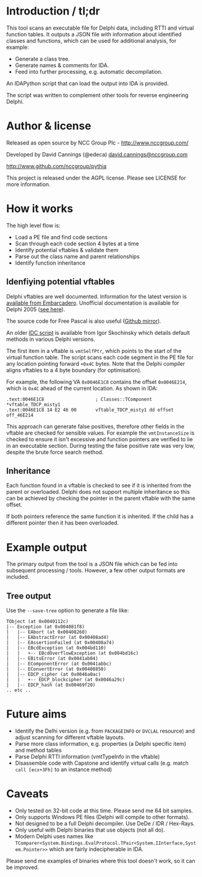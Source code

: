 # Introduction / tl;dr

This tool scans an executable file for Delphi data, including RTTI and virtual
function tables.  It outputs a JSON file with information about identified
classes and functions, which can be used for additional analysis, for example:

* Generate a class tree.
* Generate names & comments for IDA.
* Feed into further processing, e.g. automatic decompilation.

An IDAPython script that can load the output into IDA is provided.

The script was written to complement other tools for reverse engineering
Delphi.

# Author & license

Released as open source by NCC Group Plc - http://www.nccgroup.com/

Developed by David Cannings (@edeca) david.cannings@nccgroup.com

http://www.github.com/nccgroup/pythia

This project is released under the AGPL license. Please see LICENSE for more information.

# How it works

The high level flow is:

* Load a PE file and find code sections
* Scan through each code section 4 bytes at a time
* Identify potential vftables & validate them
* Parse out the class name and parent relationships
* Identify function inheritance

## Idenfiying potential vftables

Delphi vftables are well documented.  Information for the latest version is 
[available from Embarcadero](http://docwiki.embarcadero.com/RADStudio/Seattle/en/Internal_Data_Formats).
Unofficial documentation is available for Delphi 2005 ([see here](http://pages.cs.wisc.edu/~rkennedy/vmt)).

The source code for Free Pascal is also useful ([Github mirror](https://github.com/graemeg/freepascal)).

An older [IDC script](https://github.com/Eadom/Compiler-Internals--Exceptions-and-RTTI/blob/master/typeinfo/Delphi_Typeinfo.idc) is available from Igor Skochinsky which details default methods in various Delphi versions.

The first item in a vftable is `vmtSelfPtr`, which points to the start of the
virtual function table.  The script scans each code segment in the PE file for
any location pointing forward `+0x4C` bytes.  Note that the Delphi compiler aligns
vftables to a 4 byte boundary (for optimisation).

For example, the following VA `0x0046E1C8` contains the offset `0x0046E214`, which
is `0x4C` ahead of the current location.  As shown in IDA:

    .text:0046E1C8                   ; Classes::TComponent *vftable_TDCP_misty1
    .text:0046E1C8 14 E2 46 00       vftable_TDCP_misty1 dd offset off_46E214

This approach can generate false positives, therefore other fields in the
vftable are checked for sensible values.  For example the `vmtInstanceSize`
is checked to ensure it isn't excessive and function pointers are verified to
lie in an executable section.  During testing the false positive rate was
very low, despite the brute force search method.

## Inheritance

Each function found in a vftable is checked to see if it is inherited from the 
parent or overloaded.  Delphi does not support multiple inheritance so this can
be achieved by checking the pointer in the parent vftable with the same offset.

If both pointers reference the same function it is inherited.  If the child has
a different pointer then it has been overloaded.

# Example output

The primary output from the tool is a JSON file which can be fed into subsequent
processing / tools.  However, a few other output formats are included.

## Tree output

Use the `--save-tree` option to generate a file like:

    TObject (at 0x0040112c)
    |-- Exception (at 0x004081f8)
    |   |-- EAbort (at 0x00408260)
    |   |-- EAbstractError (at 0x00408ad4)
    |   |-- EAssertionFailed (at 0x00408a74)
    |   |-- EBcdException (at 0x004bd110)
    |   |   +-- EBcdOverflowException (at 0x004bd16c)
    |   |-- EBitsError (at 0x0041ab04)
    |   |-- EComponentError (at 0x0041abbc)
    |   |-- EConvertError (at 0x00408850)
    |   |-- EDCP_cipher (at 0x0046a0ac)
    |   |   +-- EDCP_blockcipher (at 0x0046a29c)
    |   |-- EDCP_hash (at 0x00469f20)
    .. etc ..

# Future aims

* Identify the Delhi version (e.g. from `PACKAGEINFO` or `DVCLAL` resource) and adjust scanning for different vftable layouts.
* Parse more class information, e.g. properties (a Delphi specific item) and method tables
* Parse Delphi RTTI information (vmtTypeInfo in the vftable)
* Disassemble code with Capstone and identify virtual calls (e.g. match `call [ecx+3Fh]` to an instance method)

# Caveats

* Only tested on 32-bit code at this time.  Please send me 64 bit samples.
* Only supports Windows PE files (Delphi will compile to other formats).
* Not designed to be a full Delphi decompiler.  Use DeDe / IDR / Hex-Rays.
* Only useful with Delphi binaries that use objects (not all do).
* Modern Delphi uses names like `TComparer<System.Bindings.EvalProtocol.TPair<System.IInterface,System.Pointer>>` which are fairly indecipherable in IDA.

Please send me examples of binaries where this tool doesn't work, so it can
be improved.
